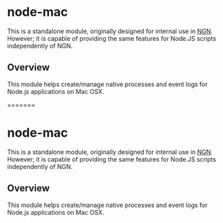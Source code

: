 # node-mac

  This is a standalone module, originally designed for internal use in [NGN](http://github.com/coreybutler/NGN).
  However; it is capable of providing the same features for Node.JS scripts
  independently of NGN.

## Overview

This module helps create/manage native processes and event logs for Node.js applications on Mac OSX.

=======
# node-mac

  This is a standalone module, originally designed for internal use in [NGN](http://github.com/coreybutler/NGN).
  However; it is capable of providing the same features for Node.JS scripts
  independently of NGN.

## Overview

This module helps create/manage native processes and event logs for Node.js applications on Mac OSX.